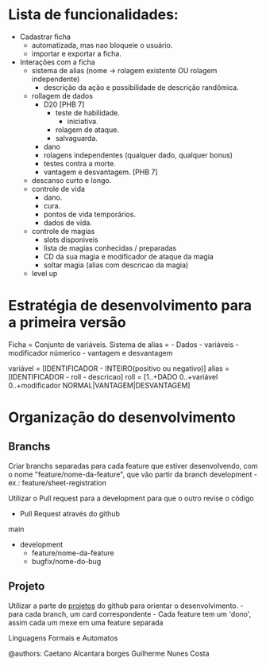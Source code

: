 # Lista de funcionalidades:

- Cadastrar ficha
  - automatizada, mas nao bloqueie o usuário.
  - importar e exportar a ficha.
- Interações com a ficha
  - sistema de alias (nome -> rolagem existente OU rolagem independente)
    - descrição da ação e possibilidade de descrição randômica.
  - rollagem de dados
    - D20 [PHB 7]
      - teste de habilidade.
      	- iniciativa.
      - rolagem de ataque.
      - salvaguarda.
    - dano
    - rolagens independentes (qualquer dado, qualquer bonus)
    - testes contra a morte.
    - vantagem e desvantagem. [PHB 7]
  - descanso curto e longo.
  - controle de vida
    - dano.
    - cura.
    - pontos de vida temporários.
    - dados de vida.
  - controle de magias
    - slots disponiveis
    - lista de magias conhecidas / preparadas
    - CD da sua magia e modificador de ataque da magia
    - soltar magia (alias com descricao da magia)
  - level up

# Estratégia de desenvolvimento para a primeira versão

Ficha = Conjunto de variáveis.
Sistema de alias =
	- Dados
	- variáveis
	- modificador númerico
	- vantagem e desvantagem

variável = [IDENTIFICADOR - INTEIRO(positivo ou negativo)]
alias = [IDENTIFICADOR - roll - descricao]
roll = [1..+DADO 0..+variável 0..+modificador NORMAL|VANTAGEM|DESVANTAGEM]



# Organização do desenvolvimento

## Branchs

Criar branchs separadas para cada feature que estiver desenvolvendo, com o nome "feature/nome-da-feature", que vão partir da branch development
	- ex.: feature/sheet-registration

Utilizar o Pull request para a development para que o outro revise o código
- Pull Request através do github

main
- development
	- feature/nome-da-feature
	- bugfix/nome-do-bug

## Projeto

Utilizar a parte de [projetos](https://github.com/gnc-fun/dnd-sheet-core/projects) do github para orientar o desenvolvimento.
	- para cada branch, um card correspondente
	- Cada feature tem um 'dono', assim cada um mexe em uma feature separada



Linguagens Formais e Automatos


@authors:
Caetano Alcantara borges
Guilherme Nunes Costa
